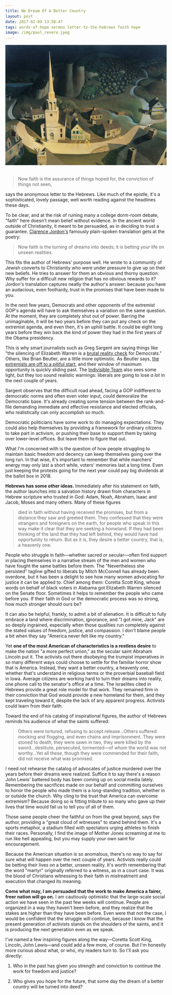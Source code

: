 ```yaml
---
title: We Dream Of A Better Country
layout: post
date: 2017-02-09 13:58:47
tags: words-of-hope sermon letter-to-the-hebrews faith hope
image: /img/paul_revere.jpeg
---
```

<img src="/img/paul_revere.jpeg" alt="Grant Wood Paul Revere's Ride" title="Grant Wood: Paul Revere's Ride">
<br>
<br>

>Now faith is the assurance of things hoped for, the conviction of things not seen,

says the anonymous letter to the Hebrews. Like much of the epistle, it's a sophisticated, lovely passage, well worth reading against the headlines these days.

To be clear, and at the risk of ruining many a college dorm-room debate, "faith" here doesn't mean belief without evidence. In the ancient world outside of Christianity, it meant to be persuaded, as in deciding to trust a guarantee. [Clarence Jordon's](https://en.wikipedia.org/wiki/Clarence_Jordan) famously plain-spoken translation gets at the poetry:

>Now faith is the turning of dreams into deeds; it is betting your life on unseen realities.

This fits the author of Hebrews' purpose well. He wrote to a community of Jewish converts to Christianity who were under pressure to give up on their new beliefs. He tries to answer for them an obvious and thorny question: Why suffer for a difficult new religion that has no obvious rewards to it? Jordon's translation captures neatly the author's answer: because you have an audacious, even foolhardy, trust in the promises that have been made to you.

In the next few years, Democrats and other opponents of the extremist GOP's agenda will have to ask themselves a variation on the same question. At the moment, they are completely shut out of power. Barring the unimaginable, it will be two years before they can put any check on the extremist agenda, and even then, it's an uphill battle. It could be eight long years before they win back the kind of power they had in the first years of the Obama presidency.

This is why smart journalists such as Greg Sargent are saying things like "the silencing of Elizabeth Warren is a [brutal reality check](https://www.washingtonpost.com/blogs/plum-line/wp/2017/02/08/gops-silencing-of-elizabeth-warren-is-a-brutal-reality-check-for-democrats/?utm_term=.4c3ace16297e) for Democrats." Others, like Brian Beutler, are a little more optimistic. As Beutler says, [the extremists are off to a pitiful start](https://newrepublic.com/article/140520/republicans-off-pitiful-start), and their window of maximum opportunity is quickly sliding past. The [Indivisible Team](https://docs.google.com/document/d/1-5eq0CHpdEBFBpQ29NewvHfmXfpacSCLG3QeTwXqCKE/mobilebasic) also sees some light, but they too sound realistic warnings: liberals are going to lose *a lot* in the next couple of years.

Sargent observes that the difficult road ahead, facing a GOP indifferent to democratic norms and often even voter input, could demoralize the Democratic base. It's already creating some tension between the rank-and-file demanding immediate and effective resistance and elected officials, who realistically can only accomplish so much.

Democratic politicians have some work to do managing expectations. They could also help themselves by providing a framework for ordinary citizens to take part in activism, or pushing their base to support them by taking over lower-level offices. But leave them to figure that out.

What I'm concerned with is the question of how people struggling to maintain basic freedom and decency can keep themselves going over the long run. In that wise, it's important to remember that while marchers' energy may only last a short while, voters' memories last a long time. Even just keeping the protests going for the next year could pay big dividends at the ballot box in 2018.

**Hebrews has some other ideas.** Immediately after his statement on faith, the author launches into a salvation history drawn from characters in Hebrew scripture who trusted in God: Adam, Noah, Abraham, Isaac and Jacob, Moses and many others. Many of these figures 

>died in faith without having received the promises, but from a distance they saw and greeted them. They confessed that they were strangers and foreigners on the earth, for people who speak in this way make it clear that they are seeking a homeland. If they had been thinking of the land that they had left behind, they would have had opportunity to return. But as it is, they desire a better country, that is, a heavenly one.

People who struggle in faith&mdash;whether sacred or secular&mdash;often find support in placing themselves in a narrative stream of the men and women who have fought the same battles before them. The "Nevertheless she persisted" tagline gifted to liberals by Mitch McConnell has already been overdone, but it has been a delight to see how many women advocating for justice it can be applied to. Chief among them: Coretta Scott King, whose words on behalf of black voters in Alabama got Elizabeth Warren silenced on the Senate floor. Sometimes it helps to remember the people who came before you. If their faith in God or the democratic process was so strong, how much stronger should ours be?

It can also be helpful, frankly, to admit a bit of alienation. It is difficult to fully embrace a land where discrimination, ignorance, and "I got mine, Jack" are so deeply ingrained, especially when those qualities run completely against the stated values of freedom, justice, and compassion. I don't blame people a bit when they say "America never felt like my country."

Yet **one of the most American of characteristics is a restless desire** to make the nation "a more perfect union," as the secular saint Abraham Lincoln put it. The activists out there disobeying the trumpist imperatives in so many different ways could choose to settle for the familiar horror show that is America. Instead, they want a better country, a heavenly one, whether that's understand in religious terms or the proverbial baseball field in Iowa. Average citizens are working hard to turn their dreams into reality, one phone call to the senator's office at a time. The Israelites cited in Hebrews provide a great role model for that work. They remained firm in their conviction that God would provide a new homeland for them, and they kept traveling toward it, despite the lack of any apparent progress. Activists could learn from their faith.

Toward the end of his catalog of inspirational figures, the author of Hebrews reminds his audience of what the saints suffered:

>Others were tortured, refusing to accept release...Others suffered mocking and flogging, and even chains and imprisonment. They were stoned to death, they were sawn in two, they were killed by the sword...destitute, persecuted, tormented&mdash;of whom the world was not worthy...Yet all these, though they were commended for their faith, did not receive what was promised.

I need not rehearse the catalog of advocates of justice murdered over the years before their dreams were realized. Suffice it to say there's a reason John Lewis' battered body has been coming up on social media lately. Remembering the sacrifices made on our behalf and committing ourselves to honor the people who made them is a long-standing tradition, whether in or outside the church. Why cling to the trust that America can overcome extremism? Because doing so is fitting tribute to so many who gave up their lives that time would fail us to tell you of all of them.

Those same people cheer the faithful on from the great beyond, says the author, providing a "great cloud of witnesses" to stand behind them. It's a sports metaphor, a stadium filled with spectators urging athletes to finish their races. Personally, I find the image of Mother Jones screaming at me to run like hell appealing, but you may supply your own saint for encouragement.

Because the American situation is so anomalous, there's no way to say for sure what will happen over the next couple of years. Activists really could be betting their lives on a better, unseen reality. It's worth remembering that the word "martyr" originally referred to a witness, as in a court case. It was the blood of Christians witnessing to their faith in mistreatment and execution that changed its meaning.

**Come what may, I am persuaded that the work to make America a fairer, freer nation will go on.** I am cautiously optimistic that the large-scale social action we have seen in the past few weeks will continue. People are organized in a way they haven't been before, and they realize that the stakes are higher than they have been before. Even were that not the case, I would be confident that the struggle will continue, because I know that the present generation of activists stands on the shoulders of the saints, and it is producing the next generation even as we speak.

I've named a few inspiring figures along the way&mdash;Coretta Scott King, Lincoln, John Lewis&mdash;and could add a few more, of course. But I'm honestly more curious about what, or who, my readers turn to. So I'll ask you directly:

1. Who in the past has given you strength and conviction to continue the work for freedom and justice?

2. Who gives you hope for the future, that some day the dream of a better country will be turned into deed?

<!--share-->
